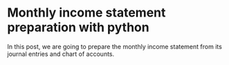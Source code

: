 # Monthly income statement preparation with python
In this post, we are going to prepare the monthly income statement from its journal entries and chart of accounts.

